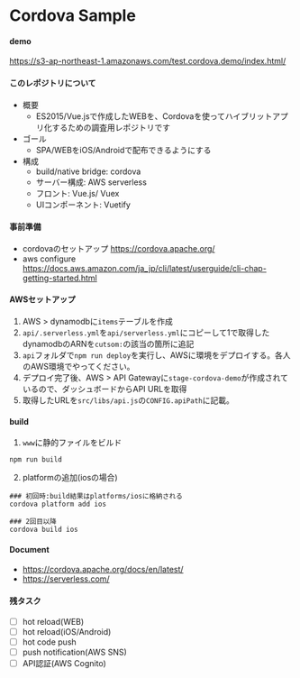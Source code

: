 # Cordova Sample

#### demo
https://s3-ap-northeast-1.amazonaws.com/test.cordova.demo/index.html/

#### このレポジトリについて
- 概要
  - ES2015/Vue.jsで作成したWEBを、Cordovaを使ってハイブリットアプリ化するための調査用レポジトリです
- ゴール
  - SPA/WEBをiOS/Androidで配布できるようにする
- 構成
  - build/native bridge: cordova
  - サーバー構成: AWS serverless
  - フロント: Vue.js/ Vuex
  - UIコンポーネント: Vuetify

#### 事前準備
- cordovaのセットアップ
  https://cordova.apache.org/
- aws configure
  https://docs.aws.amazon.com/ja_jp/cli/latest/userguide/cli-chap-getting-started.html

#### AWSセットアップ
1. AWS > dynamodbに`items`テーブルを作成
2. `api/.serverless.yml`を`api/serverless.yml`にコピーして1で取得したdynamodbのARNを`cutsom:`の該当の箇所に追記
3. `api`フォルダで`npm run deploy`を実行し、AWSに環境をデプロイする。各人のAWS環境でやってください。
4. デプロイ完了後、AWS > API Gatewayに`stage-cordova-demo`が作成されているので、ダッシュボードからAPI URLを取得
5. 取得したURLを`src/libs/api.js`の`CONFIG.apiPath`に記載。

#### build
1. `www`に静的ファイルをビルド
```
npm run build
```

2. platformの追加(iosの場合)
```
### 初回時:build結果はplatforms/iosに格納される
cordova platform add ios

### 2回目以降
cordova build ios
```

#### Document
- https://cordova.apache.org/docs/en/latest/
- https://serverless.com/

#### 残タスク
- [ ] hot reload(WEB)
- [ ] hot reload(iOS/Android)
- [ ] hot code push
- [ ] push notification(AWS SNS)
- [ ] API認証(AWS Cognito)
